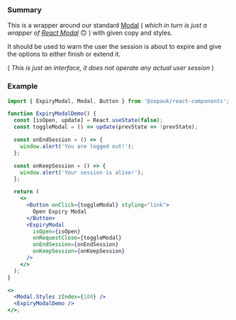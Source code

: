 ### Summary

This is a wrapper around our standard [Modal](./#/Components/Molecules/Modal) ( _which in turn is just a wrapper of [React Modal](https://github.com/reactjs/react-modal)_ 🙃 ) with given copy and styles.

It should be used to warn the user the session is about to expire and give the options to either finish or extend it.

( _This is just an interface, it does not operate any actual user session_ )

### Example

```jsx
import { ExpiryModal, Modal, Button } from '@zopauk/react-components';

function ExpiryModalDemo() {
  const [isOpen, update] = React.useState(false);
  const toggleModal = () => update(prevState => !prevState);

  const onEndSession = () => {
    window.alert('You are logged out!');
  };

  const onKeepSession = () => {
    window.alert('Your session is alive!');
  };

  return (
    <>
      <Button onClick={toggleModal} styling="link">
        Open Expiry Modal
      </Button>
      <ExpiryModal
        isOpen={isOpen}
        onRequestClose={toggleModal}
        onEndSession={onEndSession}
        onKeepSession={onKeepSession}
      />
    </>
  );
}

<>
  <Modal.Styles zIndex={100} />
  <ExpiryModalDemo />
</>;
```
